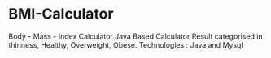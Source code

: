 # BMI-Calculator
Body - Mass - Index Calculator
 Java Based Calculator Result categorised in thinness, Healthy, Overweight, Obese.
 Technologies : Java and Mysql
